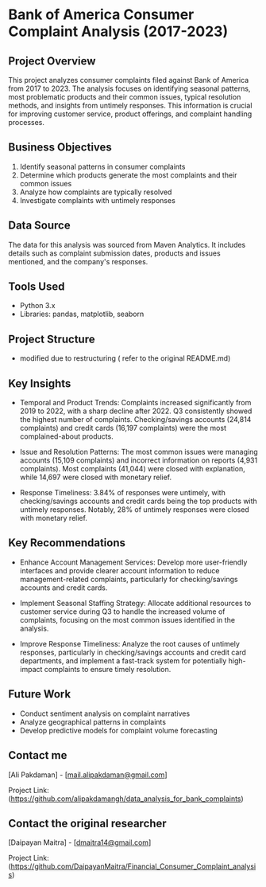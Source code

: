 # Bank of America Consumer Complaint Analysis (2017-2023)

## Project Overview

This project analyzes consumer complaints filed against Bank of America from 2017 to 2023. The analysis focuses on identifying seasonal patterns, most problematic products and their common issues, typical resolution methods, and insights from untimely responses. This information is crucial for improving customer service, product offerings, and complaint handling processes.

## Business Objectives

1. Identify seasonal patterns in consumer complaints
2. Determine which products generate the most complaints and their common issues
3. Analyze how complaints are typically resolved
4. Investigate complaints with untimely responses

## Data Source

The data for this analysis was sourced from Maven Analytics. It includes details such as complaint submission dates, products and issues mentioned, and the company's responses.

## Tools Used

- Python 3.x
- Libraries: pandas, matplotlib, seaborn

## Project Structure

- modified due to restructuring ( refer to the original README.md)

## Key Insights

- Temporal and Product Trends: Complaints increased significantly from 2019 to 2022, with a sharp decline after 2022. Q3 consistently showed the highest number of complaints. Checking/savings accounts (24,814 complaints) and credit cards (16,197 complaints) were the most complained-about products.

- Issue and Resolution Patterns: The most common issues were managing accounts (15,109 complaints) and incorrect information on reports (4,931 complaints). Most complaints (41,044) were closed with explanation, while 14,697 were closed with monetary relief.

- Response Timeliness: 3.84% of responses were untimely, with checking/savings accounts and credit cards being the top products with untimely responses. Notably, 28% of untimely responses were closed with monetary relief.

## Key Recommendations

- Enhance Account Management Services: Develop more user-friendly interfaces and provide clearer account information to reduce management-related complaints, particularly for checking/savings accounts and credit cards.

- Implement Seasonal Staffing Strategy: Allocate additional resources to customer service during Q3 to handle the increased volume of complaints, focusing on the most common issues identified in the analysis.

- Improve Response Timeliness: Analyze the root causes of untimely responses, particularly in checking/savings accounts and credit card departments, and implement a fast-track system for potentially high-impact complaints to ensure timely resolution.

## Future Work

- Conduct sentiment analysis on complaint narratives
- Analyze geographical patterns in complaints
- Develop predictive models for complaint volume forecasting

## Contact me

[Ali Pakdaman] - [mail.alipakdaman@gmail.com]

Project Link: (https://github.com/alipakdamangh/data_analysis_for_bank_complaints)

## Contact the original researcher

[Daipayan Maitra] - [dmaitra14@gmail.com]

Project Link: (https://github.com/DaipayanMaitra/Financial_Consumer_Complaint_analysis)
